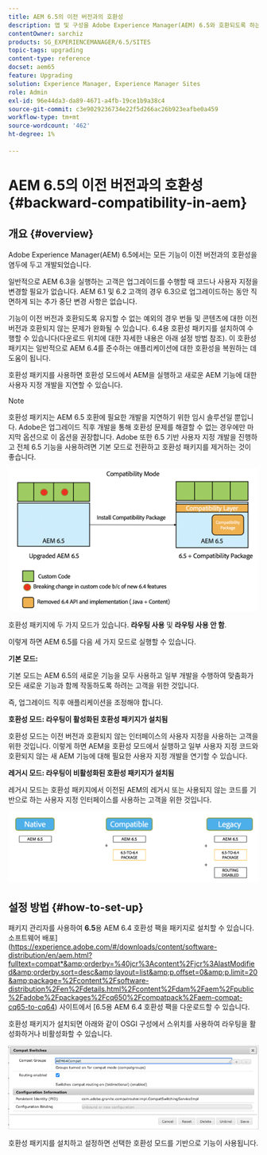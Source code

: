 ```yaml
---
title: AEM 6.5의 이전 버전과의 호환성
description: 앱 및 구성을 Adobe Experience Manager(AEM) 6.5와 호환되도록 하는 방법에 대해 알아봅니다
contentOwner: sarchiz
products: SG_EXPERIENCEMANAGER/6.5/SITES
topic-tags: upgrading
content-type: reference
docset: aem65
feature: Upgrading
solution: Experience Manager, Experience Manager Sites
role: Admin
exl-id: 96e44da3-da89-4671-a4fb-19ce1b9a38c4
source-git-commit: c3e9029236734e22f5d266ac26b923eafbe0a459
workflow-type: tm+mt
source-wordcount: '462'
ht-degree: 1%

---
```


# AEM 6.5의 이전 버전과의 호환성{#backward-compatibility-in-aem}

## 개요 {#overview}

Adobe Experience Manager(AEM) 6.5에서는 모든 기능이 이전 버전과의 호환성을 염두에 두고 개발되었습니다.

일반적으로 AEM 6.3을 실행하는 고객은 업그레이드를 수행할 때 코드나 사용자 지정을 변경할 필요가 없습니다. AEM 6.1 및 6.2 고객의 경우 6.3으로 업그레이드하는 동안 직면하게 되는 추가 중단 변경 사항은 없습니다.

기능이 이전 버전과 호환되도록 유지할 수 없는 예외의 경우 번들 및 콘텐츠에 대한 이전 버전과 호환되지 않는 문제가 완화될 수 있습니다. 6.4용 호환성 패키지를 설치하여 수행할 수 있습니다(다운로드 위치에 대한 자세한 내용은 아래 설정 방법 참조). 이 호환성 패키지는 일반적으로 AEM 6.4를 준수하는 애플리케이션에 대한 호환성을 복원하는 데 도움이 됩니다.

호환성 패키지를 사용하면 호환성 모드에서 AEM을 실행하고 새로운 AEM 기능에 대한 사용자 지정 개발을 지연할 수 있습니다.

>[!NOTE]
>
>호환성 패키지는 AEM 6.5 호환에 필요한 개발을 지연하기 위한 임시 솔루션일 뿐입니다. Adobe은 업그레이드 직후 개발을 통해 호환성 문제를 해결할 수 없는 경우에만 마지막 옵션으로 이 옵션을 권장합니다. Adobe 또한 6.5 기반 사용자 지정 개발을 진행하고 전체 6.5 기능을 사용하려면 기본 모드로 전환하고 호환성 패키지를 제거하는 것이 좋습니다.

![사례](assets/sase.png)

호환성 패키지에 두 가지 모드가 있습니다. **라우팅 사용** 및 **라우팅 사용 안 함**.

이렇게 하면 AEM 6.5를 다음 세 가지 모드로 실행할 수 있습니다.

**기본 모드:**

기본 모드는 AEM 6.5의 새로운 기능을 모두 사용하고 일부 개발을 수행하여 맞춤화가 모든 새로운 기능과 함께 작동하도록 하려는 고객을 위한 것입니다.

즉, 업그레이드 직후 애플리케이션을 조정해야 합니다.

**호환성 모드: 라우팅이 활성화된 호환성 패키지가 설치됨**

호환성 모드는 이전 버전과 호환되지 않는 인터페이스의 사용자 지정을 사용하는 고객을 위한 것입니다. 이렇게 하면 AEM을 호환성 모드에서 실행하고 일부 사용자 지정 코드와 호환되지 않는 새 AEM 기능에 대해 필요한 사용자 지정 개발을 연기할 수 있습니다.

**레거시 모드: 라우팅이 비활성화된 호환성 패키지가 설치됨**

레거시 모드는 호환성 패키지에서 이전된 AEM의 레거시 또는 사용되지 않는 코드를 기반으로 하는 사용자 지정 인터페이스를 사용하는 고객을 위한 것입니다.

![sapte](assets/sapte.png)

## 설정 방법 {#how-to-set-up}

패키지 관리자를 사용하여 **6.5**&#x200B;용 AEM 6.4 호환성 팩을 패키지로 설치할 수 있습니다. 소프트웨어 배포](https://experience.adobe.com/#/downloads/content/software-distribution/en/aem.html?fulltext=compat*&amp;orderby=%40jcr%3Acontent%2Fjcr%3AlastModified&amp;orderby.sort=desc&amp;layout=list&amp;p.offset=0&amp;p.limit=20&amp;package=%2Fcontent%2Fsoftware-distribution%2Fen%2Fdetails.html%2Fcontent%2Fdam%2Faem%2Fpublic%2Fadobe%2Fpackages%2Fcq650%2Fcompatpack%2Faem-compat-cq65-to-cq64) 사이트에서 [6.5용 AEM 6.4 호환성 팩을 다운로드할 수 있습니다.

호환성 패키지가 설치되면 아래와 같이 OSGI 구성에서 스위치를 사용하여 라우팅을 활성화하거나 비활성화할 수 있습니다.

![비교 스위치](assets/compat-switches.png)

호환성 패키지를 설치하고 설정하면 선택한 호환성 모드를 기반으로 기능이 사용됩니다.
